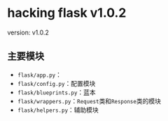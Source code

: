 # hacking flask v1.0.2

version: v1.0.2

## 主要模块

- `flask/app.py`：
- `flask/config.py`：配置模块
- `flask/blueprints.py`：蓝本
- `flask/wrappers.py`：`Request`类和`Response`类的模块
- `flask/helpers.py`：辅助模块
